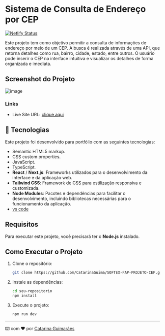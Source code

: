 # Sistema de Consulta de Endereço por CEP
[![Netlify Status](https://api.netlify.com/api/v1/badges/76e425d0-4693-4c96-a442-5b2555e4c648/deploy-status)](https://app.netlify.com/sites/infocep/deploys)

Este projeto tem como objetivo permitir a consulta de informações de endereço por meio de um CEP. A busca é realizada através de uma API, que retorna detalhes como rua, bairro, cidade, estado, entre outros. O usuário pode inserir o CEP na interface intuitiva e visualizar os detalhes de forma organizada e imediata.

## Screenshot do Projeto

![image](https://github.com/user-attachments/assets/b6a9ea93-799a-4289-b466-4c71808d15d4)

### Links

- Live Site URL: [clique aqui](https://info-cep.netlify.app/)

## 🚀 Tecnologias

Este projeto foi desenvolvido para portfólio com as seguintes tecnologias:

- Semantic HTML5 markup.
- CSS custom properties.
- JavaScript.
- TypeScript.
- **React** / **Next.js**: Frameworks utilizados para o desenvolvimento da interface e da aplicação web.
- **Tailwind CSS**: Framework de CSS para estilização responsiva e customizada.
- **Node Modules**: Pacotes e dependências para facilitar o desenvolvimento, incluindo bibliotecas necessárias para o funcionamento da aplicação.
- [vs code](https://code.visualstudio.com/download)

## Requisitos

Para executar este projeto, você precisará ter o **Node.js** instalado.

## Como Executar o Projeto

1. Clone o repositório:
   ```bash
   git clone https://github.com/CatarinaGuima/SOFTEX-FAP-PROJETO-CEP.git
   ```
2. Instale as dependências:
   ```bash
   cd seu-repositorio
   npm install
   ```
3. Execute o projeto:
   ```bash
   npm run dev
   ```
---
⌨️ com ❤️ por [Catarina Guimarães](https://github.com/catarinaguima) 
